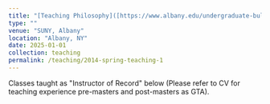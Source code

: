 ```yaml
---
title: "[Teaching Philosophy]([https://www.albany.edu/undergraduate-bulletin/economics-courses.php](https://www.dropbox.com/scl/fi/ickhqn6zzjte3uxh4jk3e/Teaching_Philosophy.pdf?rlkey=i12godhb9ia86nylv1lo7otpz&st=9f23f13e&dl=0))"
type: ""
venue: "SUNY, Albany"
location: "Albany, NY"
date: 2025-01-01
collection: teaching
permalink: /teaching/2014-spring-teaching-1
---
```








<p>Classes taught as "Instructor of Record" below (Please refer to CV for teaching experience pre-masters and post-masters as GTA). 
